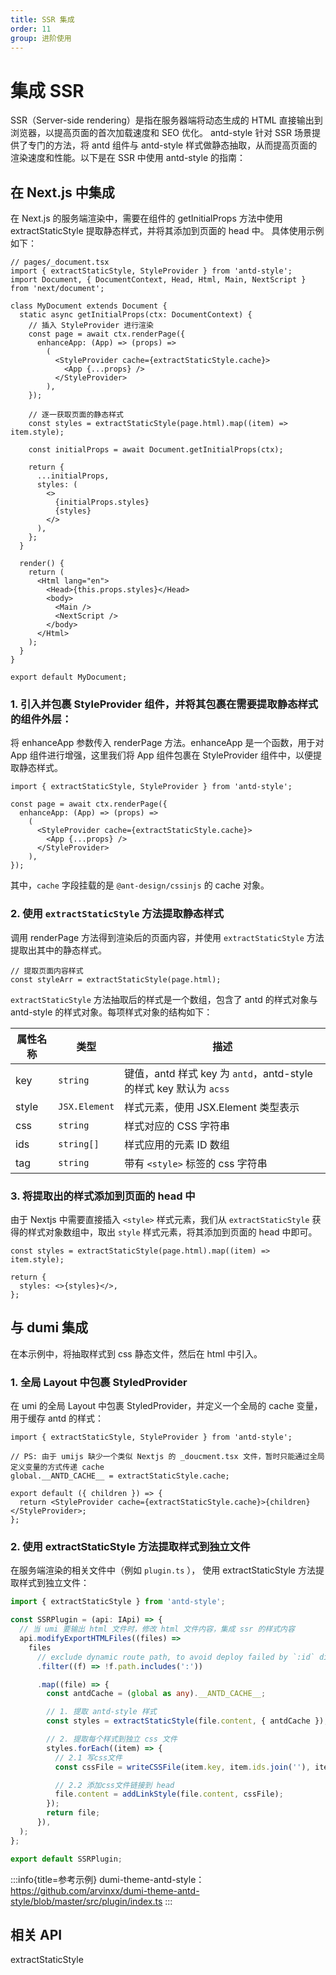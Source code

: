 ```yaml
---
title: SSR 集成
order: 11
group: 进阶使用
---
```


# 集成 SSR

SSR（Server-side rendering）是指在服务器端将动态生成的 HTML 直接输出到浏览器，以提高页面的首次加载速度和 SEO 优化。 antd-style 针对 SSR 场景提供了专门的方法，将 antd 组件与 antd-style 样式做静态抽取，从而提高页面的渲染速度和性能。以下是在 SSR 中使用 antd-style 的指南：

## 在 Next.js 中集成

在 Next.js 的服务端渲染中，需要在组件的 getInitialProps 方法中使用 extractStaticStyle 提取静态样式，并将其添加到页面的 head 中。 具体使用示例如下：

```tsx | pure
// pages/_document.tsx
import { extractStaticStyle, StyleProvider } from 'antd-style';
import Document, { DocumentContext, Head, Html, Main, NextScript } from 'next/document';

class MyDocument extends Document {
  static async getInitialProps(ctx: DocumentContext) {
    // 插入 StyleProvider 进行渲染
    const page = await ctx.renderPage({
      enhanceApp: (App) => (props) =>
        (
          <StyleProvider cache={extractStaticStyle.cache}>
            <App {...props} />
          </StyleProvider>
        ),
    });

    // 逐一获取页面的静态样式
    const styles = extractStaticStyle(page.html).map((item) => item.style);

    const initialProps = await Document.getInitialProps(ctx);

    return {
      ...initialProps,
      styles: (
        <>
          {initialProps.styles}
          {styles}
        </>
      ),
    };
  }

  render() {
    return (
      <Html lang="en">
        <Head>{this.props.styles}</Head>
        <body>
          <Main />
          <NextScript />
        </body>
      </Html>
    );
  }
}

export default MyDocument;
```

### 1. 引入并包裹 StyleProvider 组件，并将其包裹在需要提取静态样式的组件外层：

将 enhanceApp 参数传入 renderPage 方法。enhanceApp 是一个函数，用于对 App 组件进行增强，这里我们将 App 组件包裹在 StyleProvider 组件中，以便提取静态样式。

```tsx | pure
import { extractStaticStyle, StyleProvider } from 'antd-style';

const page = await ctx.renderPage({
  enhanceApp: (App) => (props) =>
    (
      <StyleProvider cache={extractStaticStyle.cache}>
        <App {...props} />
      </StyleProvider>
    ),
});
```

其中，`cache` 字段挂载的是 `@ant-design/cssinjs` 的 cache 对象。

### 2. 使用 `extractStaticStyle` 方法提取静态样式

调用 renderPage 方法得到渲染后的页面内容，并使用 `extractStaticStyle` 方法提取出其中的静态样式。

```tsx | pure
// 提取页面内容样式
const styleArr = extractStaticStyle(page.html);
```

`extractStaticStyle` 方法抽取后的样式是一个数组，包含了 antd 的样式对象与 antd-style 的样式对象。每项样式对象的结构如下：

| 属性名称 | 类型          | 描述                                                               |
| -------- | ------------- | ------------------------------------------------------------------ |
| key      | `string`      | 键值，antd 样式 key 为 `antd`，antd-style 的样式 key 默认为 `acss` |
| style    | `JSX.Element` | 样式元素，使用 JSX.Element 类型表示                                |
| css      | `string`      | 样式对应的 CSS 字符串                                              |
| ids      | `string[]`    | 样式应用的元素 ID 数组                                             |
| tag      | `string`      | 带有 `<style>` 标签的 css 字符串                                   |

### 3. 将提取出的样式添加到页面的 head 中

由于 Nextjs 中需要直接插入 `<style>` 样式元素，我们从 `extractStaticStyle` 获得的样式对象数组中，取出 `style` 样式元素，将其添加到页面的 head 中即可。

```tsx | pure
const styles = extractStaticStyle(page.html).map((item) => item.style);

return {
  styles: <>{styles}</>,
};
```

## 与 dumi 集成

在本示例中，将抽取样式到 css 静态文件，然后在 html 中引入。

### 1. 全局 Layout 中包裹 StyledProvider

在 umi 的全局 Layout 中包裹 StyledProvider，并定义一个全局的 cache 变量，用于缓存 antd 的样式：

```tsx | pure
import { extractStaticStyle, StyleProvider } from 'antd-style';

// PS: 由于 umijs 缺少一个类似 Nextjs 的 _doucment.tsx 文件，暂时只能通过全局定义变量的方式传递 cache
global.__ANTD_CACHE__ = extractStaticStyle.cache;

export default ({ children }) => {
  return <StyleProvider cache={extractStaticStyle.cache}>{children}</StyleProvider>;
};
```

### 2. 使用 extractStaticStyle 方法提取样式到独立文件

在服务端渲染的相关文件中（例如 `plugin.ts` ）， 使用 extractStaticStyle 方法提取样式到独立文件：

```ts
import { extractStaticStyle } from 'antd-style';

const SSRPlugin = (api: IApi) => {
  // 当 umi 要输出 html 文件时，修改 html 文件内容，集成 ssr 的样式内容
  api.modifyExportHTMLFiles((files) =>
    files
      // exclude dynamic route path, to avoid deploy failed by `:id` directory
      .filter((f) => !f.path.includes(':'))

      .map((file) => {
        const antdCache = (global as any).__ANTD_CACHE__;

        // 1. 提取 antd-style 样式
        const styles = extractStaticStyle(file.content, { antdCache });

        // 2. 提取每个样式到独立 css 文件
        styles.forEach((item) => {
          // 2.1 写css文件
          const cssFile = writeCSSFile(item.key, item.ids.join(''), item.css);

          // 2.2 添加css文件链接到 head
          file.content = addLinkStyle(file.content, cssFile);
        });
        return file;
      }),
  );
};

export default SSRPlugin;
```

:::info{title=参考示例}
dumi-theme-antd-style：https://github.com/arvinxx/dumi-theme-antd-style/blob/master/src/plugin/index.ts
:::

## 相关 API

extractStaticStyle
